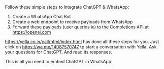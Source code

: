 Follow these simple steps to integrate ChatGPT & WhatsApp:

1. Create a WhatsApp Chat Bot
2. Create a web endpoint to receive payloads from WhatsApp
3. Forward these payloads (user queries ie) to the Completions API at https://openai.com

https://yella.co.in/call/html/index.html has done all these steps for you. Just click on https://wa.me/14087570747 tp start a conversation with Yella. Ask your questions for ChatGPT. And read its responses. 

This is all you need to embed ChatGPT in WhatsApp
